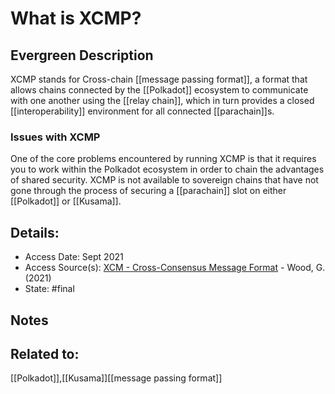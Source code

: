 # What is XCMP?
## Evergreen Description
XCMP stands for Cross-chain [[message passing format]], a format that allows chains connected by the [[Polkadot]] ecosystem to communicate with one another using the [[relay chain]], which in turn provides a closed [[interoperability]] environment for all connected [[parachain]]s.
### Issues with XCMP
One of the core problems encountered by running XCMP is that it requires you to work within the Polkadot ecosystem in order to chain the advantages of shared security. XCMP is not available to sovereign chains that have not gone through the process of securing a [[parachain]] slot on either [[Polkadot]] or [[Kusama]].
## Details:
- Access Date: Sept 2021
- Access Source(s): [XCM - Cross-Consensus Message Format](https://medium.com/polkadot-network/xcm-the-cross-consensus-message-format-3b77b1373392) - Wood, G. (2021)
- State: #final 

## Notes

## Related to: 
[[Polkadot]],[[Kusama]][[message passing format]]